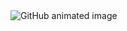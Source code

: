 <img src='https://github.com/BetaTuX/.github/raw/master/assets/banner.gif' alt='GitHub animated image' align='center'/>